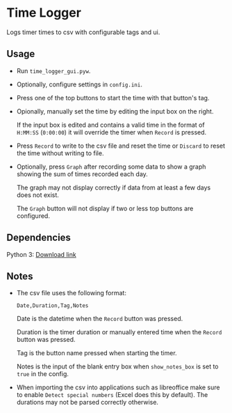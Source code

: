 # Time Logger

Logs timer times to csv with configurable tags and ui.

## Usage

- Run `time_logger_gui.pyw`.

- Optionally, configure settings in `config.ini`.

- Press one of the top buttons to start the time with that button's tag.

- Opionally, manually set the time by editing the input box on the right.

    If the input box is edited and contains a valid time in the format of `H:MM:SS` (`0:00:00`) it will override the timer when `Record` is pressed.

- Press `Record` to write to the csv file and reset the time or `Discard` to reset the time without writing to file.

- Optionally, press `Graph` after recording some data to show a graph showing the sum of times recorded each day.

    The graph may not display correctly if data from at least a few days does not exist.

    The `Graph` button will not display if two or less top buttons are configured.

## Dependencies

Python 3: [Download link](https://www.python.org/downloads/)

## Notes

- The csv file uses the following format:

    ```
    Date,Duration,Tag,Notes
    ```

    Date is the datetime when the `Record` button was pressed.

    Duration is the timer duration or manually entered time when the `Record` button was pressed.

    Tag is the button name pressed when starting the timer.

    Notes is the input of the blank entry box when `show_notes_box` is set to `true` in the config.

- When importing the csv into applications such as libreoffice make sure to enable `Detect special numbers` (Excel does this by default). The durations may not be parsed correctly otherwise.
